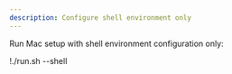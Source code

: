 ```yaml
---
description: Configure shell environment only
---
```


Run Mac setup with shell environment configuration only:

!./run.sh --shell